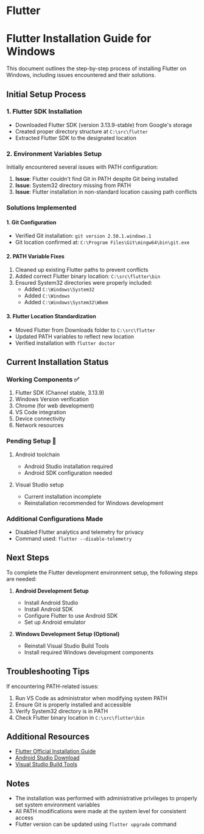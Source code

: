 # Flutter
# Flutter Installation Guide for Windows

This document outlines the step-by-step process of installing Flutter on Windows, including issues encountered and their solutions.

## Initial Setup Process

### 1. Flutter SDK Installation
- Downloaded Flutter SDK (version 3.13.9-stable) from Google's storage
- Created proper directory structure at `C:\src\flutter`
- Extracted Flutter SDK to the designated location

### 2. Environment Variables Setup
Initially encountered several issues with PATH configuration:
1. **Issue**: Flutter couldn't find Git in PATH despite Git being installed
2. **Issue**: System32 directory missing from PATH
3. **Issue**: Flutter installation in non-standard location causing path conflicts

### Solutions Implemented

#### 1. Git Configuration
- Verified Git installation: `git version 2.50.1.windows.1`
- Git location confirmed at: `C:\Program Files\Git\mingw64\bin\git.exe`

#### 2. PATH Variable Fixes
1. Cleaned up existing Flutter paths to prevent conflicts
2. Added correct Flutter binary location: `C:\src\flutter\bin`
3. Ensured System32 directories were properly included:
   - Added `C:\Windows\System32`
   - Added `C:\Windows`
   - Added `C:\Windows\System32\Wbem`

#### 3. Flutter Location Standardization
- Moved Flutter from Downloads folder to `C:\src\flutter`
- Updated PATH variables to reflect new location
- Verified installation with `flutter doctor`

## Current Installation Status

### Working Components ✅
1. Flutter SDK (Channel stable, 3.13.9)
2. Windows Version verification
3. Chrome (for web development)
4. VS Code integration
5. Device connectivity
6. Network resources

### Pending Setup 🔄
1. Android toolchain
   - Android Studio installation required
   - Android SDK configuration needed

2. Visual Studio setup
   - Current installation incomplete
   - Reinstallation recommended for Windows development

### Additional Configurations Made
- Disabled Flutter analytics and telemetry for privacy
- Command used: `flutter --disable-telemetry`

## Next Steps

To complete the Flutter development environment setup, the following steps are needed:

1. **Android Development Setup**
   - Install Android Studio
   - Install Android SDK
   - Configure Flutter to use Android SDK
   - Set up Android emulator

2. **Windows Development Setup (Optional)**
   - Reinstall Visual Studio Build Tools
   - Install required Windows development components

## Troubleshooting Tips

If encountering PATH-related issues:
1. Run VS Code as administrator when modifying system PATH
2. Ensure Git is properly installed and accessible
3. Verify System32 directory is in PATH
4. Check Flutter binary location in `C:\src\flutter\bin`

## Additional Resources

- [Flutter Official Installation Guide](https://flutter.dev/docs/get-started/install/windows)
- [Android Studio Download](https://developer.android.com/studio)
- [Visual Studio Build Tools](https://visualstudio.microsoft.com/downloads/)

## Notes

- The installation was performed with administrative privileges to properly set system environment variables
- All PATH modifications were made at the system level for consistent access
- Flutter version can be updated using `flutter upgrade` command




